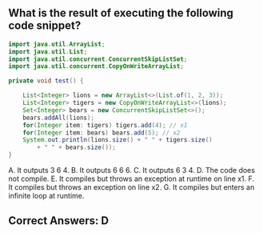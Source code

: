 ## What is the result of executing the following code snippet?

```java
import java.util.ArrayList;
import java.util.List;
import java.util.concurrent.ConcurrentSkipListSet;
import java.util.concurrent.CopyOnWriteArrayList;

private void test() {

    List<Integer> lions = new ArrayList<>(List.of(1, 2, 3));
    List<Integer> tigers = new CopyOnWriteArrayList<>(lions);
    Set<Integer> bears = new ConcurrentSkipListSet<>();
    bears.addAll(lions);
    for(Integer item: tigers) tigers.add(4); // x1
    for(Integer item: bears) bears.add(5); // x2
    System.out.println(lions.size() + " " + tigers.size()
        + " " + bears.size());
}
```

A. It outputs 3 6 4.
B. It outputs 6 6 6.
C. It outputs 6 3 4.
D. The code does not compile.
E. It compiles but throws an exception at runtime on line x1.
F. It compiles but throws an exception on line x2.
G. It compiles but enters an infinite loop at runtime.


## Correct Answers: D